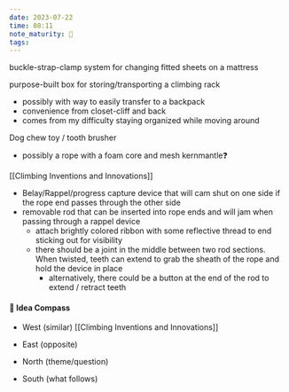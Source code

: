 ```yaml
---
date: 2023-07-22
time: 08:11
note_maturity: 🌱
tags: 
---
```


buckle-strap-clamp system for changing fitted sheets on a mattress

purpose-built box for storing/transporting a climbing rack 
- possibly with way to easily transfer to a backpack
- convenience from closet-cliff and back 
- comes from my difficulty staying organized while moving around

Dog chew toy / tooth brusher
- possibly a rope with a foam core and mesh kernmantle❓

[[Climbing Inventions and Innovations]]
- Belay/Rappel/progress capture device that will cam shut on one side if the rope end passes through the other side
- removable rod that can be inserted into rope ends and will jam when passing through a rappel device
	- attach brightly colored ribbon with some reflective thread to end sticking out for visibility
	- there should be a joint in the middle between two rod sections. When twisted, teeth can extend to grab the sheath of the rope and hold the device in place
		- alternatively, there could be a button at the end of the rod to extend / retract teeth


















 #### 🧭  Idea Compass
- West  (similar) 
[[Climbing Inventions and Innovations]]

- East (opposite)

- North (theme/question)

- South (what follows)

